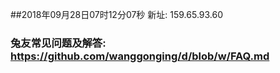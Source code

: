 ##2018年09月28日07时12分07秒 新址: 159.65.93.60
### 兔友常见问题及解答: https://github.com/wanggonging/d/blob/w/FAQ.md
